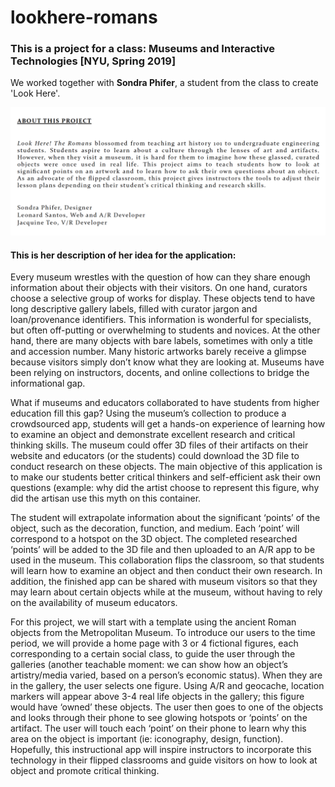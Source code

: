 # lookhere-romans

### This is a project for a class: Museums and Interactive Technologies [NYU, Spring 2019]

We worked together with **Sondra Phifer**, a student from the class to create 'Look Here'.

![About](/img-doc/about.png)


#### This is her description of her idea for the application: 

Every museum wrestles with the question of how can they share enough information about their objects with their visitors. On one hand, curators choose a selective group of works for display. These objects tend to have long descriptive gallery labels, filled with curator jargon and loan/provenance identifiers. This information is wonderful for specialists, but often off-putting or overwhelming to students and novices. At the other hand, there are many objects with bare labels, sometimes with only a title and accession number. Many historic artworks barely receive a glimpse because visitors simply don’t know what they are looking at. Museums have been relying on instructors, docents, and online collections to bridge the informational gap.   
 
What if museums and educators collaborated to have students from higher education fill this gap?  Using the museum’s collection to produce a crowdsourced app, students will get a hands-on experience of learning how to examine an object and demonstrate excellent research and critical thinking skills. The museum could offer 3D files of their artifacts on their website and educators (or the students) could download the 3D file to conduct research on these objects. The main objective of this application is to make our students better critical thinkers and self-efficient ask their own questions (example: why did the artist choose to represent this figure, why did the artisan use this myth on this container. 
 
The student will extrapolate information about the significant ‘points’ of the object, such as the decoration, function, and medium. Each ‘point’ will correspond to a hotspot on the 3D object. The completed researched ‘points’ will be added to the 3D file and then uploaded to an A/R app to be used in the museum. This collaboration flips the classroom, so that students will learn how to examine an object and then conduct their own research. In addition, the finished app can be shared with museum visitors so that they may learn about certain objects while at the museum, without having to rely on the availability of museum educators.
 
For this project, we will start with a template using the ancient Roman objects from the Metropolitan Museum. To introduce our users to the time period, we will provide a home page with 3 or 4 fictional figures, each corresponding to a certain social class, to guide the user through the galleries (another teachable moment: we can show how an object’s artistry/media varied, based on a person’s economic status). When they are in the gallery, the user selects one figure. Using A/R and geocache, location markers will appear above 3-4 real life objects in the gallery; this figure would have ‘owned’ these objects. The user then goes to one of the objects and looks through their phone to see glowing hotspots or ‘points’ on the artifact. The user will touch each ‘point’ on their phone to learn why this area on the object is important (ie: iconography, design, function). Hopefully, this instructional app will inspire instructors to incorporate this technology in their flipped classrooms and guide visitors on how to look at object and promote critical thinking.




